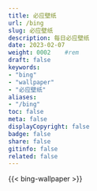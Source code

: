 ```yaml
---
title: 必应壁纸
url: /bing
slug: 必应壁纸
description: 每日必应壁纸
date: 2023-02-07
weight: 0002    #rem
draft: false
keywords:
- "bing"
- "wallpaper"
- "必应壁纸"
aliases:
- "/bing"
toc: false
meta: false
displayCopyright: false
badge: false
share: false
gitinfo: false
related: false
---
```


{{< bing-wallpaper >}}